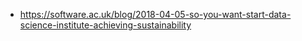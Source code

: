 - https://software.ac.uk/blog/2018-04-05-so-you-want-start-data-science-institute-achieving-sustainability

